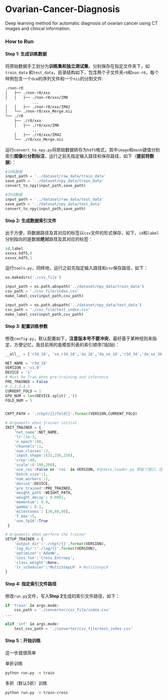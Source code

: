 # Ovarian-Cancer-Diagnosis
Deep learning method for automatic diagnosis of ovarian cancer using CT images and clinical information. 



### How to Run

#### Step 1: 生成训练数据

将原始数据手工划分为**训练集和独立测试集**，分别保存在指定文件夹下，如 `train_data` 和`test_data`，目录结构如下，包含两个子文件夹`r0`和`non-r0`，每个样例包含一个`dcm`的序列文件和一个`nii`的分割文件:

~~~bash
./non-r0
│   ├── ./non-r0/xxx
│   │   ├── ./non-r0/xxx/IM0
			...
│   │   ├── ./non-r0/xxx/IM42
│   └── ./non-r0/xxx_Merge.nii
└── ./r0
    ├── ./r0/xxx
    │   ├── ./r0/xxx/IM0
    		...
    │   ├── ./r0/xxx/IM42
    └── ./r0/xxx_Merge.nii
~~~

运行`convert_to_npy.py`将原始数据转存为`hdf5`格式，其中`image`和`mask`键值分别索引**图像**和**分割标注**，运行之前先指定输入路径和保存路径，如下（**提前将数据**）：

~~~python
#训练数据
input_path = '../dataset/raw_data/train_data'
save_path = '../dataset/npy_data/train_data'
convert_to_npy(input_path,save_path)

#测试数据
input_path = '../dataset/raw_data/test_data'
save_path = '../dataset/npy_data/test_data'
convert_to_npy(input_path,save_path)
~~~

#### Step 2: 生成数据索引文件

出于方便，将数据路径及其对应的标签以`csv`文件的形式保存，如下，`id`和`label`分别指向的是数据**绝对**路径及其对应的标签：

~~~python
id,label
xxxxx.hdf5,0
xxxxx.hdf5,1
~~~

运行`tools.py`，同样地，运行之前先指定输入路径和`csv`保存路径，如下：

~~~python
os.makedirs('./csv_file')

input_path = os.path.abspath('../dataset/npy_data/train_data')
csv_path = './csv_file/index.csv'
make_label_csv(input_path,csv_path)

input_path = os.path.abspath('../dataset/npy_data/test_data')
csv_path = './csv_file/test_index.csv'
make_label_csv(input_path,csv_path)
~~~

#### Step 3: 配置训练参数

修改`config.py`，默认配置如下，**注意版本号不要冲突**，最好基于某种规则来指定，方便记忆，我目前用的是模型列表的索引顺序(1起始)：

~~~python
__all__ = ['r3d_18', 'se_r3d_18','da_18','da_se_18','r3d_34','da_se_34','vgg16_3d','vgg19_3d']

NET_NAME = 'r3d_18'
VERSION = 'v1.0'
DEVICE = '1'
# Must be True when pre-training and inference
PRE_TRAINED = False 
# 1,2,3,4,5
CURRENT_FOLD = 1
GPU_NUM = len(DEVICE.split(','))
FOLD_NUM = 5


CKPT_PATH = './ckpt/{}/fold{}'.format(VERSION,CURRENT_FOLD)

# Arguments when trainer initial
INIT_TRAINER = {
    'net_name':NET_NAME,
    'lr':1e-3, 
    'n_epoch':80,
    'channels':1,
    'num_classes':3,
    'input_shape':(32,256,256),
    'crop':48,
    'scale':(-100,200),
    'use_roi':False or 'roi' in VERSION, #在data_loader.py 预留了接口，还没实现
    'batch_size':2,
    'num_workers':2,
    'device':DEVICE,
    'pre_trained':PRE_TRAINED,
    'weight_path':WEIGHT_PATH,
    'weight_decay': 0.0001,
    'momentum': 0.9,
    'gamma': 0.1,
    'milestones': [30,60,90],
    'T_max':5,
    'use_fp16':True
 }

# Arguments when perform the trainer 
SETUP_TRAINER = {
    'output_dir':'./ckpt/{}'.format(VERSION),
    'log_dir':'./log/{}'.format(VERSION),
    'optimizer':'AdamW',
    'loss_fun':'Cross_Entropy',
    'class_weight':None,
    'lr_scheduler':'MultiStepLR' # MultiStepLR
}

~~~

#### Step 4: 指定索引文件路径

修改`run.py`文件，写入**Step 2**生成的索引文件路径，如下：

~~~python
if 'train' in args.mode:
    csv_path = './converter/csv_file/index.csv'
...
        
elif 'inf' in args.mode:
    test_csv_path = './converter/csv_file/test_index.csv'
~~~

#### Step 5：开始训练

这一步就很简单

单折训练

~~~bash
python run.py -m train
~~~

多折（默认5折）训练

~~~bash
python run.py -m train-cross
~~~


